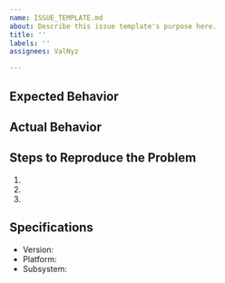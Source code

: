 ```yaml
---
name: ISSUE_TEMPLATE.md
about: Describe this issue template's purpose here.
title: ''
labels: ''
assignees: ValNyz

---
```


## Expected Behavior

## Actual Behavior

## Steps to Reproduce the Problem

1.
2.
3.

## Specifications

- Version:
- Platform:
- Subsystem:
